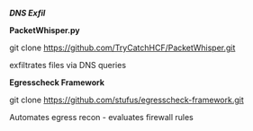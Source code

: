 ***DNS Exfil***

****PacketWhisper.py**** 

git clone https://github.com/TryCatchHCF/PacketWhisper.git

exfiltrates files via DNS queries 

****Egresscheck Framework****

git clone https://github.com/stufus/egresscheck-framework.git

Automates egress recon - evaluates firewall rules
